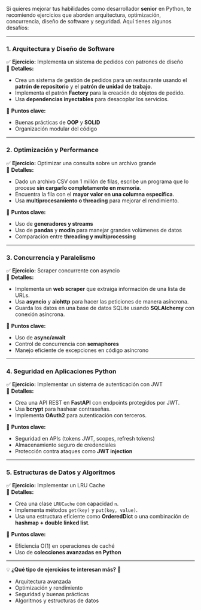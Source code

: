 
Si quieres mejorar tus habilidades como desarrollador **senior** en Python, te recomiendo ejercicios que aborden arquitectura, optimización, concurrencia, diseño de software y seguridad. Aquí tienes algunos desafíos:

---

### 1. **Arquitectura y Diseño de Software**

✅ **Ejercicio:** Implementa un sistema de pedidos con patrones de diseño  
📌 **Detalles:**

- Crea un sistema de gestión de pedidos para un restaurante usando el **patrón de repositorio** y el **patrón de unidad de trabajo**.
- Implementa el patrón **Factory** para la creación de objetos de pedido.
- Usa **dependencias inyectables** para desacoplar los servicios.

📌 **Puntos clave:**

- Buenas prácticas de **OOP** y **SOLID**
- Organización modular del código

---

### 2. **Optimización y Performance**

✅ **Ejercicio:** Optimizar una consulta sobre un archivo grande  
📌 **Detalles:**

- Dado un archivo CSV con 1 millón de filas, escribe un programa que lo procese **sin cargarlo completamente en memoria**.
- Encuentra la fila con el **mayor valor en una columna específica**.
- Usa **multiprocesamiento o threading** para mejorar el rendimiento.

📌 **Puntos clave:**

- Uso de **generadores y streams**
- Uso de **pandas** y **modin** para manejar grandes volúmenes de datos
- Comparación entre **threading y multiprocessing**

---

### 3. **Concurrencia y Paralelismo**

✅ **Ejercicio:** Scraper concurrente con asyncio  
📌 **Detalles:**

- Implementa un **web scraper** que extraiga información de una lista de URLs.
- Usa **asyncio** y **aiohttp** para hacer las peticiones de manera asíncrona.
- Guarda los datos en una base de datos SQLite usando **SQLAlchemy** con conexión asíncrona.

📌 **Puntos clave:**

- Uso de **async/await**
- Control de concurrencia con **semaphores**
- Manejo eficiente de excepciones en código asíncrono

---

### 4. **Seguridad en Aplicaciones Python**

✅ **Ejercicio:** Implementar un sistema de autenticación con JWT  
📌 **Detalles:**

- Crea una API REST en **FastAPI** con endpoints protegidos por JWT.
- Usa **bcrypt** para hashear contraseñas.
- Implementa **OAuth2** para autenticación con terceros.

📌 **Puntos clave:**

- Seguridad en APIs (tokens JWT, scopes, refresh tokens)
- Almacenamiento seguro de credenciales
- Protección contra ataques como **JWT injection**

---

### 5. **Estructuras de Datos y Algoritmos**

✅ **Ejercicio:** Implementar un LRU Cache  
📌 **Detalles:**

- Crea una clase `LRUCache` con capacidad `n`.
- Implementa métodos `get(key)` y `put(key, value)`.
- Usa una estructura eficiente como **OrderedDict** o una combinación de **hashmap + double linked list**.

📌 **Puntos clave:**

- Eficiencia O(1) en operaciones de caché
- Uso de **colecciones avanzadas en Python**

---

💡 **¿Qué tipo de ejercicios te interesan más?** 🚀

- Arquitectura avanzada
- Optimización y rendimiento
- Seguridad y buenas prácticas
- Algoritmos y estructuras de datos